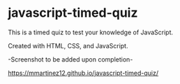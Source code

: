 # javascript-timed-quiz

This is a timed quiz to test your knowledge of JavaScript.

Created with HTML, CSS, and JavaScript.

-Screenshot to be added upon completion-

https://mmartinez12.github.io/javascript-timed-quiz/